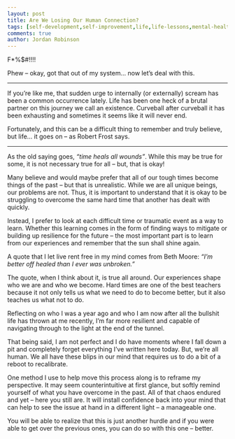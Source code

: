 ```yaml
---
layout: post
title: Are We Losing Our Human Connection?
tags: [self-development,self-improvement,life,life-lessons,mental-health]
comments: true
author: Jordan Robinson
---
```


F*%$#!!!!

Phew – okay, got that out of my system… now let’s deal with this.

---

If you’re like me, that sudden urge to internally (or externally) scream has been a common occurrence lately. Life has been one heck of a brutal partner on this journey we call an existence. Curveball after curveball it has been exhausting and sometimes it seems like it will never end.

Fortunately, and this can be a difficult thing to remember and truly believe, but life… it goes on – as Robert Frost says.

---

As the old saying goes, *“time heals all wounds”*. While this may be true for some, it is not necessary true for all – but, that is okay!

Many believe and would maybe prefer that all of our tough times become things of the past – but that is unrealistic. While we are all unique beings, our problems are not. Thus, it is important to understand that it is okay to be struggling to overcome the same hard time that another has dealt with quickly.

Instead, I prefer to look at each difficult time or traumatic event as a way to learn. Whether this learning comes in the form of finding ways to mitigate or building up resilience for the future – the most important part is to learn from our experiences and remember that the sun shall shine again.

A quote that I let live rent free in my mind comes from Beth Moore: *“I’m better off healed than I ever was unbroken.”*

The quote, when I think about it, is true all around. Our experiences shape who we are and who we become. Hard times are one of the best teachers because it not only tells us what we need to do to become better, but it also teaches us what not to do.

Reflecting on who I was a year ago and who I am now after all the bullshit life has thrown at me recently, I’m far more resilient and capable of navigating through to the light at the end of the tunnel.

That being said, I am not perfect and I do have moments where I fall down a pit and completely forget everything I’ve written here today. But, we’re all human. We all have these blips in our mind that requires us to do a bit of a reboot to recalibrate.

One method I use to help move this process along is to reframe my perspective. It may seem counterintuitive at first glance, but softly remind yourself of what you have overcome in the past. All of that chaos endured and yet – here you still are. It will install confidence back into your mind that can help to see the issue at hand in a different light – a manageable one.

You will be able to realize that this is just another hurdle and if you were able to get over the previous ones, you can do so with this one – better.